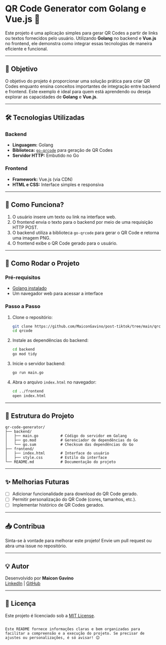 # QR Code Generator com Golang e Vue.js 🚀

Este projeto é uma aplicação simples para gerar QR Codes a partir de links ou textos fornecidos pelo usuário. Utilizando **Golang** no backend e **Vue.js** no frontend, ele demonstra como integrar essas tecnologias de maneira eficiente e funcional.

---

## 🎯 **Objetivo**

O objetivo do projeto é proporcionar uma solução prática para criar QR Codes enquanto ensina conceitos importantes de integração entre backend e frontend. Este exemplo é ideal para quem está aprendendo ou deseja explorar as capacidades de **Golang** e **Vue.js**.

---

## 🛠️ **Tecnologias Utilizadas**

### **Backend**
- **Linguagem:** Golang
- **Biblioteca:** [`go-qrcode`](https://github.com/skip2/go-qrcode) para geração de QR Codes
- **Servidor HTTP:** Embutido no Go

### **Frontend**
- **Framework:** Vue.js (via CDN)
- **HTML e CSS:** Interface simples e responsiva

---

## 📌 **Como Funciona?**

1. O usuário insere um texto ou link na interface web.
2. O frontend envia o texto para o backend por meio de uma requisição HTTP POST.
3. O backend utiliza a biblioteca `go-qrcode` para gerar o QR Code e retorna uma imagem PNG.
4. O frontend exibe o QR Code gerado para o usuário.

---

## 🚀 **Como Rodar o Projeto**

### **Pré-requisitos**
- [Golang instalado](https://golang.org/dl/)
- Um navegador web para acessar a interface

### **Passo a Passo**

1. Clone o repositório:
   ```bash
   git clone https://github.com/MaiconGavino/post-tiktok/tree/main/qrcode
   cd qrcode
   ```

2. Instale as dependências do backend:
   ```bash
   cd backend
   go mod tidy
   ```

3. Inicie o servidor backend:
   ```bash
   go run main.go
   ```

4. Abra o arquivo `index.html` no navegador:
   ```bash
   cd ../frontend
   open index.html
   ```

---

## 📂 **Estrutura do Projeto**

```plaintext
qr-code-generator/
├── backend/
│   ├── main.go          # Código do servidor em Golang
│   ├── go.mod           # Gerenciador de dependências do Go
│   └── go.sum           # Checksum das dependências do Go
├── frontend/
│   ├── index.html       # Interface do usuário
│   ├── style.css        # Estilo da interface
└── README.md            # Documentação do projeto
```

---

## ✨ **Melhorias Futuras**

- [ ] Adicionar funcionalidade para download do QR Code gerado.
- [ ] Permitir personalização do QR Code (cores, tamanhos, etc.).
- [ ] Implementar histórico de QR Codes gerados.

---

## 📥 **Contribua**

Sinta-se à vontade para melhorar este projeto! Envie um pull request ou abra uma issue no repositório.

---

## 💡 **Autor**

Desenvolvido por **Maicon Gavino**  
[LinkedIn](https://www.linkedin.com/in/maicongavino) | [GitHub](https://github.com/MaiconGavino)

---

## 🔗 **Licença**

Este projeto é licenciado sob a [MIT License](LICENSE).
```

Este README fornece informações claras e bem organizadas para facilitar a compreensão e a execução do projeto. Se precisar de ajustes ou personalizações, é só avisar! 😊